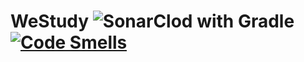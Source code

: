 # WeStudy ![SonarClod with Gradle](https://github.com/FNX-hub/WeStudy/workflows/SonarClod%20with%20Gradle/badge.svg) [![Code Smells](https://sonarcloud.io/api/project_badges/measure?project=FNX-hub_WeStudy&metric=code_smells)](https://sonarcloud.io/dashboard?id=FNX-hub_WeStudy) 
